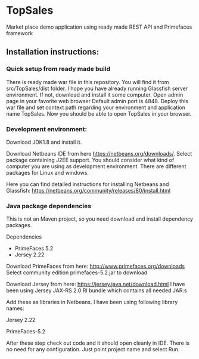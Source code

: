 # TopSales
Market place demo application using ready made REST API and Primefaces framework

## Installation instructions:

### Quick setup from ready made build

There is ready made war file in this repository. You will find it from src/TopSales/dist folder.
I hope you have already running Glassfish server environment. If not, download and install it some computer.
Open admin page in your favorite web browser Default admin port is 4848. 
Deploy this war file and set context path regarding your environment and application name TopSales.
Now you should be able to open TopSales in your browser.

### Development environment:

Download JDK1.8 and install it.

Download Netbeans IDE from here https://netbeans.org/downloads/. Select package containing J2EE support.
You should consider what kind of computer you are using as development environment. 
There are different packages for Linux and windows. 

Here you can find detailed instructions for installing Netbeans and Glassfish: https://netbeans.org/community/releases/80/install.html

### Java package dependencies

This is not an Maven project, so you need download and install dependency packages.

 Dependencies
- PrimeFaces 5.2
- Jersey 2.22 
    
Download PrimeFaces from here: http://www.primefaces.org/downloads
Select community edition primefaces-5.2.jar to download
    
Download Jersey from here: https://jersey.java.net/download.html
I have been using Jersey JAX-RS 2.0 RI bundle which contains all needed JAR:s

Add these as libraries in Netbeans. I have been using following library names:

Jersey 2.22

PrimeFaces-5.2

After these step check out code and it should open cleanly in IDE. There is no need for any configuration. 
Just point project name and select Run.

